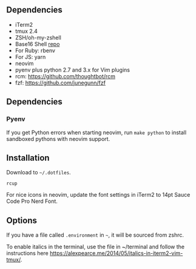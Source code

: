 ## Dependencies

- iTerm2
- tmux 2.4
- ZSH/oh-my-zshell
- Base16 Shell [repo](https://github.com/chriskempson/base16-shell)
- For Ruby: rbenv
- For JS: yarn
- neovim
- pyenv plus python 2.7 and 3.x for Vim plugins
- rcm: https://github.com/thoughtbot/rcm
- fzf: https://github.com/junegunn/fzf

## Dependencies

### Pyenv

If you get Python errors when starting neovim, run `make python` to
install sandboxed pythons with neovim support.

## Installation

Download to `~/.dotfiles`.

```
rcup
```

For nice icons in neovim, update the font settings in iTerm2 to 14pt Sauce
Code Pro Nerd Font.

## Options

If you have a file called `.environment` in `~`, it will be sourced from zshrc.

To enable italics in the terminal, use the file in ~/terminal and follow the instructions here https://alexpearce.me/2014/05/italics-in-iterm2-vim-tmux/.
